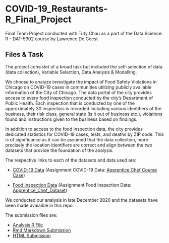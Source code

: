# COVID-19_Restaurants-R_Final_Project
Final Team Project conducted with Tuty Chau as a part of the Data Science: R - DAT-5302 course by Lawrence De Geest 

## Files & Task
The project consistet of a broad task but included the self-selection of data (data collection), Variable Selection, Data Analysis & Modelling. 

We choose to analyze investigate the impact of Food Safety Violations in Chicago on COVID-19 cases in communities utilizing publicly available information of the City of Chicago. 
The data portal of the city provides access to every food inspection conducted by the city’s Department of Public Health. Each inspection that is conducted by one of the approximately 30 inspectors is recorded including various identifiers of the business, their risk class, general state (is it out of business etc.), violations found and instructions given to the business based on findings. 

In addition to access to the food inspection data, the city provides dedicated statistics for COVID-19 cases, tests, and deaths by ZIP code. This is of significance as it can be assumed that the data collection, more precisely the location identifiers are correct and align between the two datasets that provide the foundation of the analysis. 

The respective links to each of the datasets and data used are:

* [COVID-19 Data](https://data.cityofchicago.org/Health-Human-Services/COVID-19-Cases-Tests-and-Deaths-by-ZIP-Code/yhhz-zm2v) (Assignment COVID-19 Data: [Apprentice Chef Course Case](https://github.com/maxlembke/ML_Classification_Apprentice_Chef/blob/main/Apprentice%20Chef%20Course%20Case.pdf))

* [Food Inspection Data](https://data.cityofchicago.org/Health-Human-Services/Food-Inspections/4ijn-s7e5/data) (Assignment Food Inspection Data: [Apprentice_Chef_Dataset](https://github.com/maxlembke/ML_Classification_Apprentice_Chef/blob/main/Apprentice_Chef_Dataset.xlsx))

We conducted our analysis in late December 2020 and the datasets have been made avaialble in this repo. 

The submission files are: 


* [Analysis R File](https://data.cityofchicago.org/Health-Human-Services/Food-Inspections/4ijn-s7e5/data)
* [Rmd Markdown Submission](https://github.com/maxlembke/COVID-19_Restaurants-R_Final_Project/blob/main/Team1_Final_Project_v2.1.rmd)
* [HTML Submission](https://github.com/maxlembke/COVID-19_Restaurants-R_Final_Project/blob/main/Team1_Final_Project_v2.1.html)
